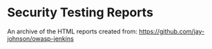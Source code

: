 # Security Testing Reports

An archive of the HTML reports created from:
https://github.com/jay-johnson/owasp-jenkins
